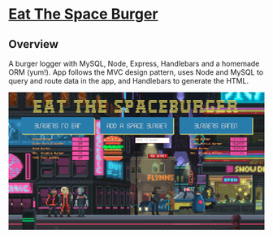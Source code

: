 
# [Eat The Space Burger](https://quiet-brushlands-45614.herokuapp.com "Eat The Space Burger")

**Overview**
-------------
A burger logger with MySQL, Node, Express, Handlebars and a homemade ORM (yum!). App follows the MVC design pattern, uses Node and MySQL to query and route data in the app, and Handlebars to generate the HTML.


![](https://github.com/shaanobney/sequelizedBurger/blob/master/images/burger.png?raw=true)
